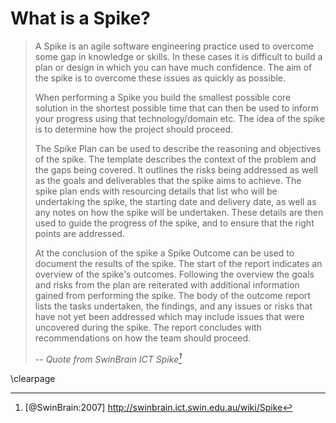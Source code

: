 # What is a Spike?

> A Spike is an agile software engineering practice used to overcome some gap 
> in knowledge or skills. In these cases it is difficult to build a plan or 
> design in which you can have much confidence. The aim of the spike is to 
> overcome these issues as quickly as possible.
> 
> When performing a Spike you build the smallest possible core solution in the 
> shortest possible time that can then be used to inform your progress using 
> that technology/domain etc. The idea of the spike is to determine how the 
> project should proceed.
> 
> The Spike Plan can be used to describe the reasoning and objectives of the 
> spike. The template describes the context of the problem and the gaps being 
> covered. It outlines the risks being addressed as well as the goals and 
> deliverables that the spike aims to achieve. The spike plan ends with 
> resourcing details that list who will be undertaking the spike, the starting 
> date and delivery date, as well as any notes on how the spike will be 
> undertaken. These details are then used to guide the progress of the spike, 
> and to ensure that the right points are addressed.
> 
> At the conclusion of the spike a Spike Outcome can be used to document the 
> results of the spike. The start of the report indicates an overview of the 
> spike's outcomes. Following the overview the goals and risks from the plan 
> are reiterated with additional information gained from performing the spike. 
> The body of the outcome report lists the tasks undertaken, the findings, and 
> any issues or risks that have not yet been addressed which may include 
> issues that were uncovered during the spike. The report concludes with 
> recommendations on how the team should proceed.
> 
> -- <cite>Quote from SwinBrain ICT Spike[^SwinBrain]</cite>


[^SwinBrain]: [@SwinBrain:2007] http://swinbrain.ict.swin.edu.au/wiki/Spike

\clearpage
